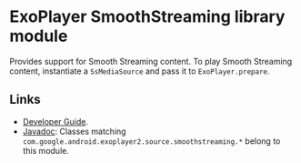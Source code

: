 # ExoPlayer SmoothStreaming library module #

Provides support for Smooth Streaming content. To play Smooth Streaming content,
instantiate a `SsMediaSource` and pass it to `ExoPlayer.prepare`.

## Links ##

* [Developer Guide][].
* [Javadoc][]: Classes matching
  `com.google.android.exoplayer2.source.smoothstreaming.*` belong to this
  module.

[Developer Guide]: https://exoplayer.dev/smoothstreaming.html
[Javadoc]: https://exoplayer.dev/doc/reference/index.html
